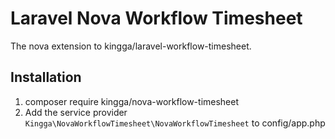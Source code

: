 # Laravel Nova Workflow Timesheet
The nova extension to kingga/laravel-workflow-timesheet.

## Installation
1. composer require kingga/nova-workflow-timesheet
2. Add the service provider `Kingga\NovaWorkflowTimesheet\NovaWorkflowTimesheet` to config/app.php
